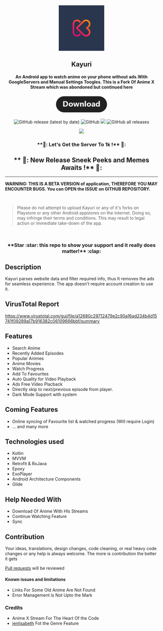 <p align="center"><a href="https://github.com/Killerpac/Kayuri"><img src="/meta/android/kayuri.jpg" width="150"></a></p> 
<h2 align="center"><b>Kayuri</b></h2>
<h4 align="center">An Android app to watch anime on your phone without ads.With GoogleServers and Manual Settings Toogles.
This is a Fork Of Anime X Stream which was abondoned but continued here</h4>
<p align="center"><a href="https://github.com/Killerpac/Kayuri/releases"><img src="/meta/android/download.png"></a></p> 
<p align="center">
<img alt="GitHub release (latest by date)" src="https://img.shields.io/github/v/release/killerpac/kayuri?style=for-the-badge">
<img alt="GitHub" src="https://img.shields.io/github/license/Killerpac/kayuri?color=orange&style=for-the-badge">
<a href="https://github.com/Killerpac/AnimeXStream-Re" alt="Build Status"><img src="https://img.shields.io/badge/build-passing-green.svg?style=for-the-badge&color=green"></a>
<img alt="GitHub all releases" src="https://img.shields.io/github/downloads/killerpac/Kayuri/total?style=for-the-badge">
</p>
<p align="center"><a href="https://discord.gg/h9BCZKTbBs"><img src="https://invidget.switchblade.xyz/h9BCZKTbBs"></a></p>
<h3 align="center">**🥳:  Let's Get the Server To 1k !** 🥰:</h4>
<h2 align="center">** 🏅: New Release Sneek Peeks and Memes Awaits  !** 🍭:</h2>
<hr>
<b>WARNING: THIS IS A BETA VERSION of application, THEREFORE YOU MAY ENCOUNTER BUGS. You can OPEN the ISSUE on GITHUB REPOSITORY.</b>
<p></p>
<br>

> Please do not attempt to upload Kayuri or any of it's forks on Playstore or any other Android appstores on the internet. Doing so, may infringe their terms and conditions. This may result to legal action or immediate take-down of the app.

<br>

<h3 align="center">**Star :star:  this repo to show your support and it really does matter!** :clap:</h4>

## Description

Kayuri parses website data and filter required info, thus It removes the ads for seamless experience. The app doesn't require account creation to use it.

## VirusTotal Report

https://www.virustotal.com/gui/file/a12680c29712479e2c90a16ad234b4d15741f09289a17b916382c06109666bbf/summary

## Features

* Search Anime
* Recently Added Episodes
* Popular Animes
* Anime Movies
* Watch Progress
* Add To Favourites
* Auto Quality for Video Playback
* Ads Free Video Placback
* Directly skip to next/previous episode from player.
* Dark Mode Support with system

## Coming Features

* Online syncing of Favourite list & watched progress (Will require Login)
* … and many more

## Technologies used
* Kotlin
* MVVM
* Retrofit & RxJava
* Epoxy
* ExoPlayer
* Android Architecture Components
* Glide

## Help Needed With

- Download Of Anime With Hls Streams
- Continue Watching Feature 
- Sync

## Contribution
Your ideas, translations, design changes, code cleaning, or real heavy code changes or any help is always welcome. The more is contribution the better it gets

[Pull requests](https://github.com/Killerpac/Kayuri/pulls) will be reviewed

#### Known issues and limitations
- Links For Some Old Anime Are Not Found
- Error Management is Not Upto the Mark

### Credits
- Anime X Stream For The Heart Of the Code 
- [jenlisabeth](https://github.com/jenlisabeth) Fot the Genre Feature
